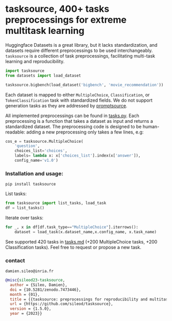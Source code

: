 # tasksource, 400+ tasks preprocessings for extreme multitask learning

Huggingface Datasets is a great library, but it lacks standardization, and datasets require different preprocessings to be used interchangeably.
`tasksource` is a collection of task preprocessings, facilitating multi-task learning and reproducibility.

```python
import tasksource
from datasets import load_dataset

tasksource.bigbench(load_dataset('bigbench', 'movie_recommendation'))
```

Each dataset is mapped to either `MultipleChoice`, `Classification`, or `TokenClassification` task with standardized fields.
We do not support generation tasks as they are addressed by [promptsource](https://github.com/bigscience-workshop/promptsource).

All implemented preprocessings can be found in [tasks.py](https://github.com/sileod/tasksource/blob/main/src/tasksource/tasks.py). Each preprocessing is a function that takes a dataset as input and returns a standardized dataset. The preprocessing code is designed to be human-readable: adding a new preprocessing only takes a few lines, e.g:

```python
cos_e = tasksource.MultipleChoice(
    'question',
    choices_list='choices',
    labels= lambda x: x['choices_list'].index(x['answer']),
    config_name='v1.0')
```

### Installation and usage:
`pip install tasksource`

List tasks:
```python
from tasksource import list_tasks, load_task
df = list_tasks()
```
Iterate over tasks:
```python
for _, x in df[df.task_type=="MultipleChoice"].iterrows():
    dataset = load_task(x.dataset_name,x.config_name, x.task_name)
```

See supported 420 tasks in [tasks.md](https://github.com/sileod/tasksource/blob/main/tasks.md) (+200 MultipleChoice tasks, +200 Classification tasks). Feel free to request or propose a new task.

 ### contact
 `damien.sileo@inria.fr`
```bib
@misc{sileod23-tasksource,
  author = {Sileo, Damien},
  doi = {10.5281/zenodo.7473446},
  month = {01},
  title = {{tasksource: preprocessings for reproducibility and multitask-learning}},
  url = {https://github.com/sileod/tasksource},
  version = {1.5.0},
  year = {2023}}
```
                                                                                                                                                                                                                                                                                                                                                                                                                                                                                                                                                                                                                                                                                                                                                                                                                                                     
